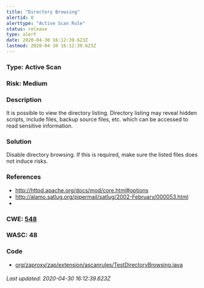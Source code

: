 ```yaml
---
title: "Directory Browsing"
alertid: 0
alerttype: "Active Scan Rule"
status: release
type: alert
date: 2020-04-30 16:12:39.623Z
lastmod: 2020-04-30 16:12:39.623Z
---
```

### Type: Active Scan

### Risk: Medium

### Description

It is possible to view the directory listing.  Directory listing may reveal hidden scripts, include files, backup source files, etc. which can be accessed to read sensitive information.

### Solution

Disable directory browsing.  If this is required, make sure the listed files does not induce risks.

### References

* http://httpd.apache.org/docs/mod/core.html#options
* http://alamo.satlug.org/pipermail/satlug/2002-February/000053.html
* 

### CWE: [548](https://cwe.mitre.org/data/definitions/548.html)

### WASC:  48

### Code

 * [org/zaproxy/zap/extension/ascanrules/TestDirectoryBrowsing.java](https://github.com/zaproxy/zap-extensions/blob/master/addOns/ascanrules/src/main/java/org/zaproxy/zap/extension/ascanrules/TestDirectoryBrowsing.java)

###### Last updated: 2020-04-30 16:12:39.623Z
